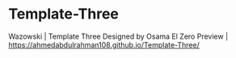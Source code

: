 # Template-Three
Wazowski | Template Three
Designed by Osama El Zero
Preview | https://ahmedabdulrahman108.github.io/Template-Three/
